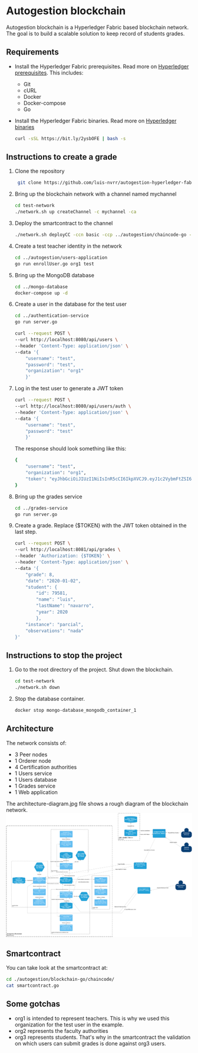 # Autogestion blockchain

Autogestion blockchain is a Hyperledger Fabric based blockchain network. The goal is to build a scalable solution to keep record of students grades.


## Requirements

- Install the Hyperledger Fabric prerequisites. Read more on [Hyperledger prerequisites](https://hyperledger-fabric.readthedocs.io/en/latest/prereqs.html). This includes:
   - Git
   - cURL
   - Docker
   - Docker-compose
   - Go 

- Install the Hyperledger Fabric binaries. Read more on [Hyperledger binaries](https://hyperledger-fabric.readthedocs.io/en/latest/install.html)

    ```bash
    curl -sSL https://bit.ly/2ysbOFE | bash -s
    ```

## Instructions to create a grade

1. Clone the repository
   
   ```bash
    git clone https://github.com/luis-nvrr/autogestion-hyperledger-fabric && cd autogestion-hyperledger-fabric
   ```

2. Bring up the blockchain network with a channel named mychannel

    ```bash
    cd test-network
    ./network.sh up createChannel -c mychannel -ca
    ```
3. Deploy the smartcontract to the channel

    ```bash
    ./network.sh deployCC -ccn basic -ccp ../autogestion/chaincode-go -ccl go -c mychannel
    ```

4. Create a test teacher identity in the network

    ```bash
    cd ../autogestion/users-application
    go run enrollUser.go org1 test
    ```

5. Bring up the MongoDB database
   
   ```bash
   cd ../mongo-database
   docker-compose up -d
   ```

6. Create a user in the database for the test user

    ```bash
    cd ../authentication-service
    go run server.go
    ```
    ```bash
    curl --request POST \
    --url http://localhost:8080/api/users \
    --header 'Content-Type: application/json' \
    --data '{
	    "username": "test",
	    "password": "test",
	    "organization": "org1"
        }'
    ```

7. Log in the test user to generate a JWT token

    ```bash
    curl --request POST \
    --url http://localhost:8080/api/users/auth \
    --header 'Content-Type: application/json' \
    --data '{
	    "username": "test",
	    "password": "test"
        }'
    ```

    The response should look something like this: 
    ```bash
    {
	    "username": "test",
	    "organization": "org1",
	    "token": "eyJhbGciOiJIUzI1NiIsInR5cCI6IkpXVCJ9.eyJ1c2VybmFtZSI6InRlc3QiLCJvcmdhbml6YXRpb24iOiJvcmcxIiwiZXhwIjoxNjQ4NzgxNTI0fQ.rIKFP4a-jJCtq0Tx5wEDJ9ZRK8g2a3wNPmUT1kKWENI"
    }
    ```

8. Bring up the grades service
   
   ```bash
   cd ../grades-service
   go run server.go
   ```

9. Create a grade. Replace {$TOKEN} with the JWT token obtained in the last step.

    ```bash
    curl --request POST \
    --url http://localhost:8081/api/grades \
    --header 'Authorization: {$TOKEN}' \
    --header 'Content-Type: application/json' \
    --data '{
	    "grade": 8,
	    "date": "2020-01-02",
	    "student": { 
		    "id": 79581,
		    "name": "luis",
		    "lastName": "navarro",
		    "year": 2020
	        },
	    "instance": "parcial",
	    "observations": "nada"
    }'
    ```
    
    
## Instructions to stop the project

1. Go to the root directory of the project. Shut down the blockchain.

    ```bash
    cd test-network
    ./network.sh down
    ```

2. Stop the database container.

    ```bash
    docker stop mongo-database_mongodb_container_1
    ```


## Architecture

The network consists of:
- 3 Peer nodes
- 1 Orderer node
- 4 Certification authorities
- 1 Users service
- 1 Users database
- 1 Grades service
- 1 Web application

The architecture-diagram.jpg file shows a rough diagram of the blockchain network.
![Architecture diagram](https://github.com/luis-nvrr/autogestion-hyperledger-fabric/blob/main/architecture-diagram.png)


## Smartcontract

You can take look at the smartcontract at:

```bash
cd ./autogestion/blockchain-go/chaincode/
cat smartcontract.go
```

## Some gotchas

- org1 is intended to represent teachers. This is why we used this organization for the test user in the example.
- org2 represents the faculty authorities
- org3 represents students. That's why in the smartcontract the validation on which users can submit grades is done against org3 users.
